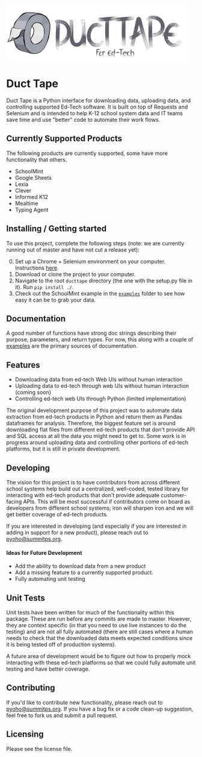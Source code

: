 ![Logo of the project](https://github.com/SummitPublicSchools/ducttape/blob/master/img/duct-tape_480x150.png)

# Duct Tape

Duct Tape is a Python interface for downloading data, uploading data, and controlling supported Ed-Tech software.
It is built on top of Requests and Selenium and is intended to help K-12 school system data and IT teams save
time and use "better" code to automate their work flows.

## Currently Supported Products
The following products are currently supported, some have more functionality that others.
* SchoolMint
* Google Sheets
* Lexia
* Clever
* Informed K12
* Mealtime
* Typing Agent

## Installing / Getting started

To use this project, complete the following steps (note: we are currently running out of master and 
have not cut a release yet):

0. Set up a Chrome + Selenium environment on your computer. Instructions [here](https://medium.com/@patrick.yoho11/installing-selenium-and-chromedriver-on-windows-e02202ac2b08).
1. Download or clone the project to your computer.
2. Navigate to the root `ducttape` directory (the one with the setup.py file in it). Run `pip install ./`.
3. Check out the SchoolMint example in the [`examples`](https://github.com/SummitPublicSchools/ducttape/tree/master/examples) folder to see how easy it can be to grab your data.

## Documentation
A good number of functions have strong doc strings describing their purpose, parameters, and return types.
For now, this along with a couple of [examples](https://github.com/SummitPublicSchools/ducttape/tree/master/examples) are the primary sources of documentation.

## Features
* Downloading data from ed-tech Web UIs without human interaction
* Uploading data to ed-tech through web UIs without human interaction (coming soon)
* Controlling ed-tech web UIs through Python (limited implementation)

The original development purpose of this project was to automate data extraction from ed-tech
products in Python and return them as Pandas dataframes for analysis. Therefore, the biggest
feature set is around downloading flat files from different ed-tech products that don't provide
API and SQL access at all the data you might need to get to. Some work is in progress around
uploading data and controlling other portions of ed-tech platforms, but it is still in
private development.

## Developing
The vision for this project is to have contributors from across different school systems help build
out a centralized, well-coded, tested library for interacting with ed-tech products that don't provide
adequate customer-facing APIs. This will be most successful if contributors come on board as developers
from different school systems; iron will sharpen iron and we will get better coverage of ed-tech products.

If you are interested in developing (and especially if you are interested in adding in support for a new
product), please reach out to pyoho@summitps.org.

#### Ideas for Future Development
* Add the ability to download data from a new product
* Add a missing feature to a currently supported product.
* Fully automating unit testing



## Unit Tests

Unit tests have been written for much of the functionality within this package. These are run
before any commits are made to master. However, they are context specific (in that you need
to use live instances to do the testing) and are not all fully automated (there are still cases
where a human needs to check that the downloaded data meets expected conditions since it is
being tested off of production systems).

A future area of development would be to figure out how to properly mock interacting with
these ed-tech platforms so that we could fully automate unit testing and have better coverage.

## Contributing

If you'd like to contribute new functionality, please reach out to pyoho@summitps.org. If you have
a bug fix or a code clean-up suggestion, feel free to fork us and submit a pull request.

## Licensing

Please see the license file.
